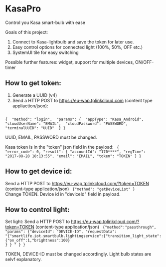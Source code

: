 # KasaPro
Control you Kasa smart-bulb with ease

Goals of this project:
1. Connect to Kasa-lightbulb and save the token for later use.
2. Easy control options for connected light (100%, 50%, OFF etc.)
3. SystemUI tile for easy switching

Possible further features: widget, support for multiple devices, ON/OFF-timer

##  How to get token:

1. Generate a UUID (v4)
2. Send a HTTP POST to https://eu-wap.tplinkcloud.com (content type appliaction/json):
<code>
{  "method": "login",  "params": {  "appType": "Kasa_Android",  "cloudUserName": "EMAIL",  "cloudPassword": "PASSWORD",  "terminalUUID": "UUID"  } }
</code> 

UUID, EMAIL, PASSWORD must be changed.

Kasa token is in the "token" json field in the payload:
<code>
  {
	"error_code": 0,
	"result": {
		"accountId": "170****",
		"regTime": "2017-08-28 18:13:55",
		"email": "EMAIL",
		"token": "TOKEN"
	}
}
 </code>

##  How to get device id:
Send a HTTP POST to https://eu-wap.tplinkcloud.com/?token=TOKEN (content-type application/json)
<code>
{"method": "getDeviceList" }
  </code>
  Change TOKEN. Device id in "deviceId" field in payload.

##  How to control light:
Set light: Send a HTTP POST to https://eu-wap.tplinkcloud.com/?token=TOKEN (content-type application/json)
<code>
{"method":"passthrough", "params": {"deviceId": "DEVICE-ID", "requestData": "{\"smartlife.iot.smartbulb.lightingservice\":{\"transition_light_state\":{\"on_off\":1,\"brightness\":100} } } " } }
</code>

TOKEN, DEVICE-ID must be changed accordingly. Light bulb states are selvf explanatory. 
